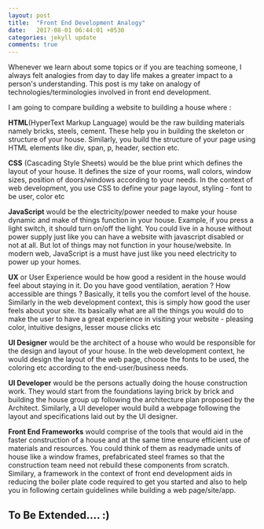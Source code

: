 ```yaml
---
layout: post
title:  "Front End Development Analogy"
date:   2017-08-01 06:44:01 +0530
categories: jekyll update
comments: true
---
```


Whenever we learn about some topics or if you are teaching someone, I always felt analogies from day to day life makes a greater impact to a person's understanding. This post is my take on analogy of technologies/terminologies involved in front end development.

I am going to compare building a website to building a house where :

**HTML**(HyperText Markup Language) would be the raw building materials namely bricks, steels, cement. These help you in building the skeleton or structure of your house. Similarly, you build the structure of your page using HTML elements like div, span, p, header, section etc.

**CSS** (Cascading Style Sheets) would be the blue print which defines the layout of your house. It defines the size of your rooms, wall colors, window sizes, position of doors/windows according to your needs. In the context of web development, you use CSS to define your page layout, styling - font to be user, color etc

**JavaScript** would be the electricity/power needed to make your house dynamic and make of things function in your house. Example, if you press a light switch, it should turn on/off the light. You could live in a house without power supply just like you can have a website with javascript disabled or not at all. But lot of things may not function in your house/website. In modern web, JavaScript is a must have just like you need electricity to power up your homes.

**UX** or User Experience would be how good a resident in the house would feel about staying in it. Do you have good ventilation, aeration ? How accessible are things ? Basically, it tells you the comfort level of the house. Similarly in the web development context, this is simply how good the user feels about your site. Its basically what are all the things you would do to make the user to have a great experience in visiting your website - pleasing color, intuitive designs, lesser mouse clicks etc

**UI Designer** would be the architect of a house who would be responsible for the design and layout of your house. In the web development context, he would design the layout of the web page, choose the fonts to be used, the coloring etc according to the end-user/business needs.

**UI Developer** would be the persons actually doing the house construction work. They would start from the foundations laying brick by brick and building the house group up following the architecture plan proposed by the Architect. Similarly, a UI developer would build a webpage following the layout and specifications laid out by the UI designer.

**Front End Frameworks** would comprise of the tools that would aid in the faster construction of a house and at the same time ensure efficient use of materials and resources. You could think of them as readymade units of house like a window frames, prefabricated steel frames so that the construction team need not rebuild these components from scratch. Similary, a framework in the context of front end development aids in reducing the boiler plate code required to get you started and also to help you in following certain guidelines while building a web page/site/app.


## To Be Extended.... :) 


